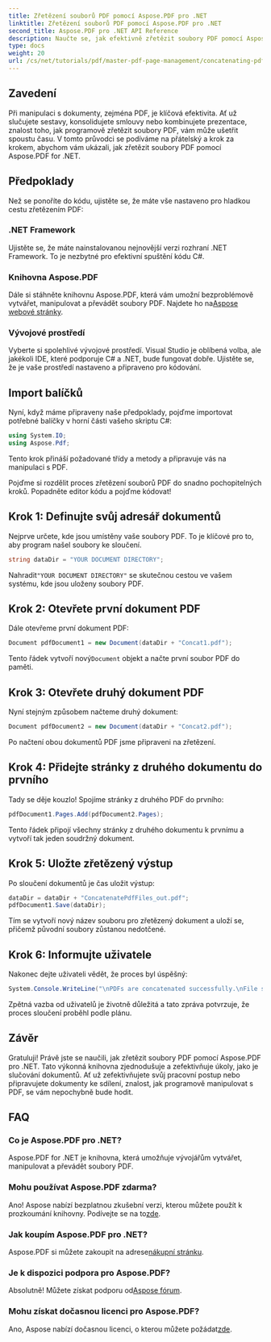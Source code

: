 ```yaml
---
title: Zřetězení souborů PDF pomocí Aspose.PDF pro .NET
linktitle: Zřetězení souborů PDF pomocí Aspose.PDF pro .NET
second_title: Aspose.PDF pro .NET API Reference
description: Naučte se, jak efektivně zřetězit soubory PDF pomocí Aspose.PDF for .NET, pomocí tohoto komplexního průvodce. Postupujte podle našich podrobných pokynů pro bezproblémové sloučení sestav a smluv.
type: docs
weight: 20
url: /cs/net/tutorials/pdf/master-pdf-page-management/concatenating-pdf-files/
---
```

## Zavedení

Při manipulaci s dokumenty, zejména PDF, je klíčová efektivita. Ať už slučujete sestavy, konsolidujete smlouvy nebo kombinujete prezentace, znalost toho, jak programově zřetězit soubory PDF, vám může ušetřit spoustu času. V tomto průvodci se podíváme na přátelský a krok za krokem, abychom vám ukázali, jak zřetězit soubory PDF pomocí Aspose.PDF for .NET.

## Předpoklady

Než se ponoříte do kódu, ujistěte se, že máte vše nastaveno pro hladkou cestu zřetězením PDF:

### .NET Framework

Ujistěte se, že máte nainstalovanou nejnovější verzi rozhraní .NET Framework. To je nezbytné pro efektivní spuštění kódu C#.

### Knihovna Aspose.PDF

 Dále si stáhněte knihovnu Aspose.PDF, která vám umožní bezproblémově vytvářet, manipulovat a převádět soubory PDF. Najdete ho na[Aspose webové stránky](https://releases.aspose.com/pdf/net/).

### Vývojové prostředí

Vyberte si spolehlivé vývojové prostředí. Visual Studio je oblíbená volba, ale jakékoli IDE, které podporuje C# a .NET, bude fungovat dobře. Ujistěte se, že je vaše prostředí nastaveno a připraveno pro kódování.

## Import balíčků

Nyní, když máme připraveny naše předpoklady, pojďme importovat potřebné balíčky v horní části vašeho skriptu C#:

```csharp
using System.IO;
using Aspose.Pdf;
```

Tento krok přináší požadované třídy a metody a připravuje vás na manipulaci s PDF.

Pojďme si rozdělit proces zřetězení souborů PDF do snadno pochopitelných kroků. Popadněte editor kódu a pojďme kódovat!

## Krok 1: Definujte svůj adresář dokumentů

Nejprve určete, kde jsou umístěny vaše soubory PDF. To je klíčové pro to, aby program našel soubory ke sloučení.

```csharp
string dataDir = "YOUR DOCUMENT DIRECTORY";
```

 Nahradit`"YOUR DOCUMENT DIRECTORY"` se skutečnou cestou ve vašem systému, kde jsou uloženy soubory PDF.

## Krok 2: Otevřete první dokument PDF

Dále otevřeme první dokument PDF:

```csharp
Document pdfDocument1 = new Document(dataDir + "Concat1.pdf");
```

 Tento řádek vytvoří nový`Document` objekt a načte první soubor PDF do paměti.

## Krok 3: Otevřete druhý dokument PDF

Nyní stejným způsobem načteme druhý dokument:

```csharp
Document pdfDocument2 = new Document(dataDir + "Concat2.pdf");
```

Po načtení obou dokumentů PDF jsme připraveni na zřetězení.

## Krok 4: Přidejte stránky z druhého dokumentu do prvního

Tady se děje kouzlo! Spojíme stránky z druhého PDF do prvního:

```csharp
pdfDocument1.Pages.Add(pdfDocument2.Pages);
```

Tento řádek připojí všechny stránky z druhého dokumentu k prvnímu a vytvoří tak jeden soudržný dokument.

## Krok 5: Uložte zřetězený výstup

Po sloučení dokumentů je čas uložit výstup:

```csharp
dataDir = dataDir + "ConcatenatePdfFiles_out.pdf";
pdfDocument1.Save(dataDir);
```

Tím se vytvoří nový název souboru pro zřetězený dokument a uloží se, přičemž původní soubory zůstanou nedotčené.

## Krok 6: Informujte uživatele

Nakonec dejte uživateli vědět, že proces byl úspěšný:

```csharp
System.Console.WriteLine("\nPDFs are concatenated successfully.\nFile saved at " + dataDir);
```

Zpětná vazba od uživatelů je životně důležitá a tato zpráva potvrzuje, že proces sloučení proběhl podle plánu.

## Závěr

Gratuluji! Právě jste se naučili, jak zřetězit soubory PDF pomocí Aspose.PDF pro .NET. Tato výkonná knihovna zjednodušuje a zefektivňuje úkoly, jako je slučování dokumentů. Ať už zefektivňujete svůj pracovní postup nebo připravujete dokumenty ke sdílení, znalost, jak programově manipulovat s PDF, se vám nepochybně bude hodit.

## FAQ

### Co je Aspose.PDF pro .NET?  
Aspose.PDF for .NET je knihovna, která umožňuje vývojářům vytvářet, manipulovat a převádět soubory PDF.

### Mohu používat Aspose.PDF zdarma?  
 Ano! Aspose nabízí bezplatnou zkušební verzi, kterou můžete použít k prozkoumání knihovny. Podívejte se na to[zde](https://releases.aspose.com/).

### Jak koupím Aspose.PDF pro .NET?  
 Aspose.PDF si můžete zakoupit na adrese[nákupní stránku](https://purchase.aspose.com/buy).

### Je k dispozici podpora pro Aspose.PDF?  
Absolutně! Můžete získat podporu od[Aspose fórum](https://forum.aspose.com/c/pdf/10).

### Mohu získat dočasnou licenci pro Aspose.PDF?  
 Ano, Aspose nabízí dočasnou licenci, o kterou můžete požádat[zde](https://purchase.aspose.com/temporary-license/).